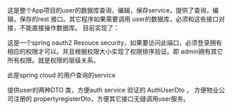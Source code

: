 这是整个App项目的user的数据库查询，编辑，保存service，提供了查询，编辑，保存的rest 接口。其它程序如果需要调用
user的数据库，必须和这些接口对接，不能直接操作数据库。
目前实现了：

这是一个spring oauth2 Resouce security，如果要访问此端口，必须登录拥有相应的权限才可以。并且根据权限大小实现了权限排序验证。即
admin拥有其它所有权限。就是权限的层级关系。

此是spring cloud 的用户查询的service

提供user的两种DTO 类，方便auth service 验证的 AuthUserDto ， 方便物业公司注册的 propertyregisterDto，方便其它接口无缝调用user服务。